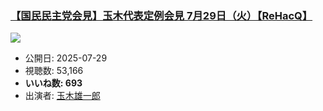 ### [【国民民主党会見】玉木代表定例会見 7月29日（火）【ReHacQ】](https://www.youtube.com/watch?v=0dfgXQ16G8w)
[![](https://img.youtube.com/vi/0dfgXQ16G8w/sddefault.jpg)](https://www.youtube.com/watch?v=0dfgXQ16G8w)
-   公開日: 2025-07-29
-   視聴数: 53,166
-   **いいね数: 693**
-   出演者: [玉木雄一郎](/rehacq_fan/people/玉木雄一郎 "wikilink")
